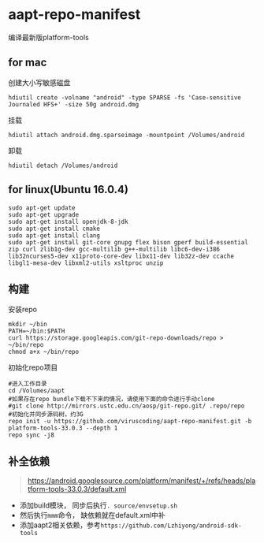 # aapt-repo-manifest

编译最新版platform-tools

## for mac

创建大小写敏感磁盘

```
hdiutil create -volname "android" -type SPARSE -fs 'Case-sensitive Journaled HFS+' -size 50g android.dmg
```

挂载

```
hdiutil attach android.dmg.sparseimage -mountpoint /Volumes/android
```

卸载

```
hdiutil detach /Volumes/android
```

## for linux(Ubuntu 16.0.4)

```
sudo apt-get update
sudo apt-get upgrade
sudo apt-get install openjdk-8-jdk
sudo apt-get install cmake
sudo apt-get install clang
sudo apt-get install git-core gnupg flex bison gperf build-essential zip curl zlib1g-dev gcc-multilib g++-multilib libc6-dev-i386 lib32ncurses5-dev x11proto-core-dev libx11-dev lib32z-dev ccache libgl1-mesa-dev libxml2-utils xsltproc unzip
```

## 构建

安装repo

```
mkdir ~/bin
PATH=~/bin:$PATH
curl https://storage.googleapis.com/git-repo-downloads/repo > ~/bin/repo
chmod a+x ~/bin/repo
```

初始化repo项目

```
#进入工作目录
cd /Volumes/aapt
#如果存在repo bundle下载不下来的情况，请使用下面的命令进行手动clone
#git clone http://mirrors.ustc.edu.cn/aosp/git-repo.git/ .repo/repo
#初始化并同步源码树，约3G
repo init -u https://github.com/viruscoding/aapt-repo-manifest.git -b platform-tools-33.0.3 --depth 1
repo sync -j8
```

## 补全依赖

> https://android.googlesource.com/platform/manifest/+/refs/heads/platform-tools-33.0.3/default.xml

- 添加build模块， 同步后执行`. source/envsetup.sh`
- 然后执行`mmm`命令， 缺依赖就在default.xml中补
- 添加aapt2相关依赖，参考`https://github.com/Lzhiyong/android-sdk-tools`


